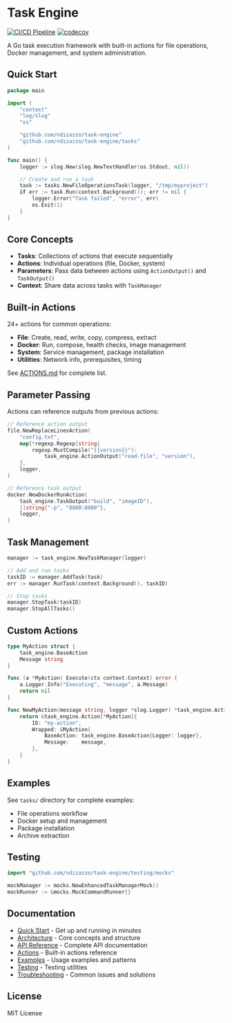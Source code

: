 # Task Engine

[![CI/CD Pipeline](https://github.com/ndizazzo/task-engine/actions/workflows/ci.yml/badge.svg)](https://github.com/ndizazzo/task-engine/actions/workflows/ci.yml)
[![codecov](https://codecov.io/gh/ndizazzo/task-engine/graph/badge.svg?token=O020V4C6TV)](https://codecov.io/gh/ndizazzo/task-engine/graph/badge.svg?token=O020V4C6TV)

A Go task execution framework with built-in actions for file operations, Docker management, and system administration.

## Quick Start

```go
package main

import (
    "context"
    "log/slog"
    "os"

    "github.com/ndizazzo/task-engine"
    "github.com/ndizazzo/task-engine/tasks"
)

func main() {
    logger := slog.New(slog.NewTextHandler(os.Stdout, nil))

    // Create and run a task
    task := tasks.NewFileOperationsTask(logger, "/tmp/myproject")
    if err := task.Run(context.Background()); err != nil {
        logger.Error("Task failed", "error", err)
        os.Exit(1)
    }
}
```

## Core Concepts

- **Tasks**: Collections of actions that execute sequentially
- **Actions**: Individual operations (file, Docker, system)
- **Parameters**: Pass data between actions using `ActionOutput()` and `TaskOutput()`
- **Context**: Share data across tasks with `TaskManager`

## Built-in Actions

24+ actions for common operations:

- **File**: Create, read, write, copy, compress, extract
- **Docker**: Run, compose, health checks, image management
- **System**: Service management, package installation
- **Utilities**: Network info, prerequisites, timing

See [ACTIONS.md](ACTIONS.md) for complete list.

## Parameter Passing

Actions can reference outputs from previous actions:

```go
// Reference action output
file.NewReplaceLinesAction(
    "config.txt",
    map[*regexp.Regexp]string{
        regexp.MustCompile("{{version}}"):
            task_engine.ActionOutput("read-file", "version"),
    },
    logger,
)

// Reference task output
docker.NewDockerRunAction(
    task_engine.TaskOutput("build", "imageID"),
    []string{"-p", "8080:8080"},
    logger,
)
```

## Task Management

```go
manager := task_engine.NewTaskManager(logger)

// Add and run tasks
taskID := manager.AddTask(task)
err := manager.RunTask(context.Background(), taskID)

// Stop tasks
manager.StopTask(taskID)
manager.StopAllTasks()
```

## Custom Actions

```go
type MyAction struct {
    task_engine.BaseAction
    Message string
}

func (a *MyAction) Execute(ctx context.Context) error {
    a.Logger.Info("Executing", "message", a.Message)
    return nil
}

func NewMyAction(message string, logger *slog.Logger) *task_engine.Action[*MyAction] {
    return &task_engine.Action[*MyAction]{
        ID: "my-action",
        Wrapped: &MyAction{
            BaseAction: task_engine.BaseAction{Logger: logger},
            Message:    message,
        },
    }
}
```

## Examples

See `tasks/` directory for complete examples:

- File operations workflow
- Docker setup and management
- Package installation
- Archive extraction

## Testing

```go
import "github.com/ndizazzo/task-engine/testing/mocks"

mockManager := mocks.NewEnhancedTaskManagerMock()
mockRunner := &mocks.MockCommandRunner{}
```

## Documentation

- [Quick Start](docs/QUICKSTART.md) - Get up and running in minutes
- [Architecture](docs/ARCHITECTURE.md) - Core concepts and structure
- [API Reference](docs/API.md) - Complete API documentation
- [Actions](ACTIONS.md) - Built-in actions reference
- [Examples](docs/examples/) - Usage examples and patterns
- [Testing](testing/README.md) - Testing utilities
- [Troubleshooting](docs/TROUBLESHOOTING.md) - Common issues and solutions

## License

MIT License
